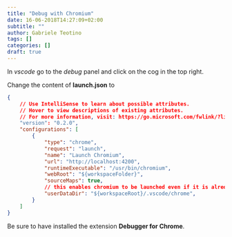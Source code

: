 ```yaml
---
title: "Debug with Chromium"
date: 16-06-2018T14:27:09+02:00
subtitle: ""
author: Gabriele Teotino
tags: []
categories: []
draft: true
---
```


In *vscode* go to the *debug* panel and click on the cog in the top right.

Change the content of **launch.json** to

```json
{
    // Use IntelliSense to learn about possible attributes.
    // Hover to view descriptions of existing attributes.
    // For more information, visit: https://go.microsoft.com/fwlink/?linkid=830387
    "version": "0.2.0",
    "configurations": [
        {
            "type": "chrome",
            "request": "launch",
            "name": "Launch Chromium",
            "url": "http://localhost:4200",
            "runtimeExecutable": "/usr/bin/chromium",
            "webRoot": "${workspaceFolder}",
            "sourceMaps": true,
            // this enables chromium to be launched even if it is alredy open
            "userDataDir": "${workspaceRoot}/.vscode/chrome",
        }
    ]
}
```

Be sure to have installed the extension **Debugger for Chrome**.
